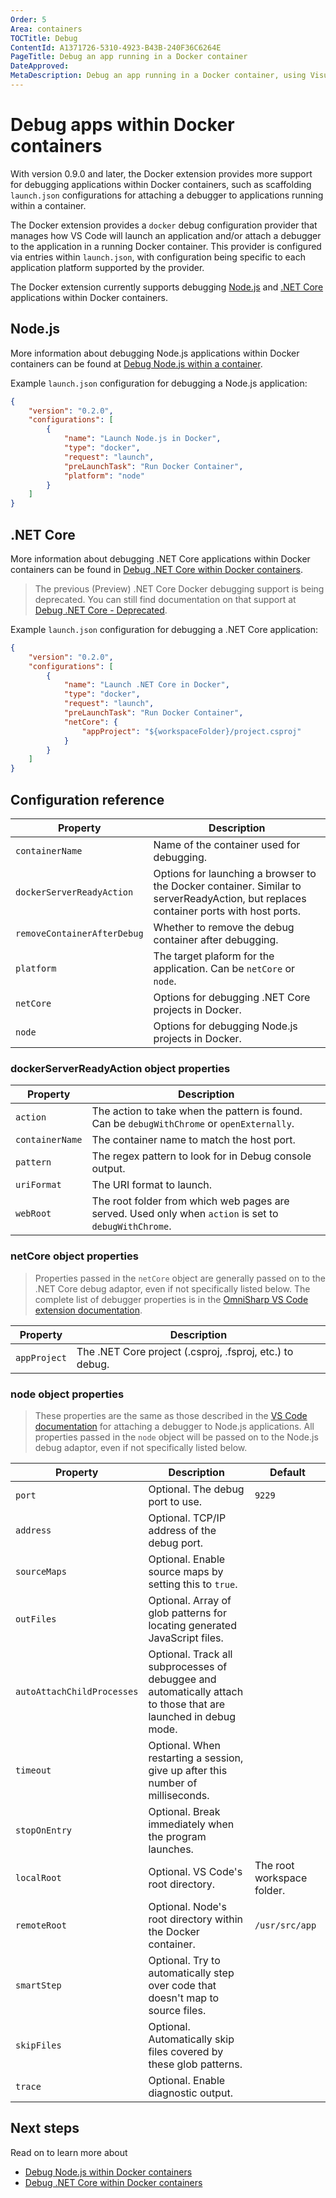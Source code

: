 ```yaml
---
Order: 5
Area: containers
TOCTitle: Debug
ContentId: A1371726-5310-4923-B43B-240F36C6264E
PageTitle: Debug an app running in a Docker container
DateApproved:
MetaDescription: Debug an app running in a Docker container, using Visual Studio Code.
---
```

# Debug apps within Docker containers

With version 0.9.0 and later, the Docker extension provides more support for debugging applications within Docker containers, such as scaffolding `launch.json` configurations for attaching a debugger to applications running within a container.

The Docker extension provides a `docker` debug configuration provider that manages how VS Code will launch an application and/or attach a debugger to the application in a running Docker container. This provider is configured via entries within `launch.json`, with configuration being specific to each application platform supported by the provider.

The Docker extension currently supports debugging [Node.js](#node-js) and [.NET Core](#net-core) applications within Docker containers.

## Node.js

More information about debugging Node.js applications within Docker containers can be found at [Debug Node.js within a container](/docs/containers/debug-node.md).

Example `launch.json` configuration for debugging a Node.js application:

```json
{
    "version": "0.2.0",
    "configurations": [
        {
            "name": "Launch Node.js in Docker",
            "type": "docker",
            "request": "launch",
            "preLaunchTask": "Run Docker Container",
            "platform": "node"
        }
    ]
}
```

## .NET Core

More information about debugging .NET Core applications within Docker containers can be found in [Debug .NET Core within Docker containers](/docs/containers/debug-netcore.md).

> The previous (Preview) .NET Core Docker debugging support is being deprecated. You can still find documentation on that support at [Debug .NET Core - Deprecated](https://github.com/microsoft/vscode-docker/wiki/Debug-NetCore-Deprecated).

Example `launch.json` configuration for debugging a .NET Core application:

```json
{
    "version": "0.2.0",
    "configurations": [
        {
            "name": "Launch .NET Core in Docker",
            "type": "docker",
            "request": "launch",
            "preLaunchTask": "Run Docker Container",
            "netCore": {
                "appProject": "${workspaceFolder}/project.csproj"
            }
        }
    ]
}
```

## Configuration reference

| Property | Description |
| --- | --- |
| `containerName` | Name of the container used for debugging. |
| `dockerServerReadyAction` | Options for launching a browser to the Docker container. Similar to serverReadyAction, but replaces container ports with host ports. |
| `removeContainerAfterDebug` | Whether to remove the debug container after debugging. |
| `platform` | The target plaform for the application. Can be `netCore` or `node`. |
| `netCore` | Options for debugging .NET Core projects in Docker. |
| `node` | Options for debugging Node.js projects in Docker. |

### dockerServerReadyAction object properties

| Property | Description |
| --- | --- |
| `action` | The action to take when the pattern is found. Can be `debugWithChrome` or `openExternally`. |
| `containerName` | The container name to match the host port. |
| `pattern` | The regex pattern to look for in Debug console output. |
| `uriFormat` | The URI format to launch. |
| `webRoot` | The root folder from which web pages are served. Used only when `action` is set to `debugWithChrome`. |

### netCore object properties

> Properties passed in the `netCore` object are generally passed on to the .NET Core debug adaptor, even if not specifically listed below. The complete list of debugger properties is in the [OmniSharp VS Code extension documentation](https://github.com/OmniSharp/omnisharp-vscode/blob/master/debugger-launchjson.md).

| Property | Description |
| --- | --- |
| `appProject` | The .NET Core project (.csproj, .fsproj, etc.) to debug. |

### node object properties

> These properties are the same as those described in the [VS Code documentation](/docs/nodejs/nodejs-debugging.md#launch-configuration-attributes) for attaching a debugger to Node.js applications. All properties passed in the `node` object will be passed on to the Node.js debug adaptor, even if not specifically listed below.

| Property | Description | Default |
| --- | --- | --- |
| `port` | Optional. The debug port to use. | `9229` |
| `address` | Optional. TCP/IP address of the debug port. |
| `sourceMaps` | Optional. Enable source maps by setting this to `true`. |
| `outFiles` | Optional. Array of glob patterns for locating generated JavaScript files. |
| `autoAttachChildProcesses` | Optional. Track all subprocesses of debuggee and automatically attach to those that are launched in debug mode. |
| `timeout` | Optional. When restarting a session, give up after this number of milliseconds. |
| `stopOnEntry` | Optional. Break immediately when the program launches. |
| `localRoot` | Optional. VS Code's root directory. | The root workspace folder. |
| `remoteRoot` | Optional. Node's root directory within the Docker container. | `/usr/src/app` |
| `smartStep` | Optional. Try to automatically step over code that doesn't map to source files. |
| `skipFiles` | Optional. Automatically skip files covered by these glob patterns. |
| `trace` | Optional. Enable diagnostic output. |

## Next steps

Read on to learn more about
- [Debug Node.js within Docker containers](/docs/containers/debug-node.md)
- [Debug .NET Core within Docker containers](/docs/containers/debug-netcore.md)